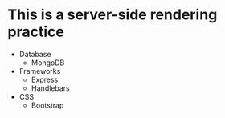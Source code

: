 # This is a server-side rendering practice

- Database
  - MongoDB
- Frameworks
  - Express
  - Handlebars
- CSS
  - Bootstrap
